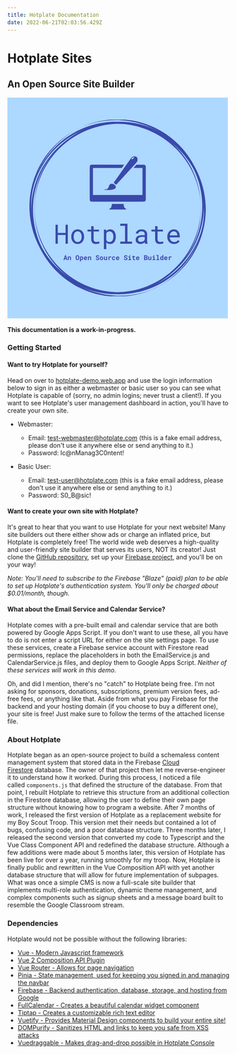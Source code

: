 ```yaml
---
title: Hotplate Documentation
date: 2022-06-21T02:03:56.429Z
---
```

# Hotplate Sites

## An Open Source Site Builder

![Hotplate Sites Logo](media/hotplate-sites-logo.png)

**This documentation is a work-in-progress.**

### Getting Started

#### Want to try Hotplate for yourself?

Head on over to [hotplate-demo.web.app](https://hotplate-demo.web.app) and use the login information below to sign in as either a webmaster or basic user so you can see what Hotplate is capable of (sorry, no admin logins; never trust a client!). If you want to see Hotplate's user management dashboard in action, you'll have to create your own site.

* Webmaster:

  * Email: test-webmaster@hotplate.com (this is a fake email address, please don't use it anywhere else or send anything to it.)
  * Password: Ic@nManag3C0ntent!
* Basic User:

  * Email: test-user@hotplate.com (this is a fake email address, please don't use it anywhere else or send anything to it.)
  * Password: S0_B@sic!

#### Want to create your own site with Hotplate?

It's great to hear that you want to use Hotplate for your next website! Many site builders out there either show ads or charge an inflated price, but Hotplate is completely free! The world wide web deserves a high-quality and user-friendly site builder that serves its users, NOT its creator! Just clone the [GitHub repository](https://github.com/awallach4/hotplate-sites), set up your [Firebase project](https://console.firebase.google.com/), and you'll be on your way!

*Note: You'll need to subscribe to the Firebase "Blaze" (paid) plan to be able to set up Hotplate's authentication system. You'll only be charged about $0.01/month, though.*

#### What about the Email Service and Calendar Service?

Hotplate comes with a pre-built email and calendar service that are both powered by Google Apps Script. If you don't want to use these, all you have to do is not enter a script URL for either on the site settings page. To use these services, create a Firebase service account with Firestore read permissions, replace the placeholders in both the EmailService.js and CalendarService.js files, and deploy them to Google Apps Script. *Neither of these services will work in this demo.*

Oh, and did I mention, there's no "catch" to Hotplate being free. I'm not asking for sponsors, donations, subscriptions, premium version fees, ad-free fees, or anything like that. Aside from what you pay Firebase for the backend and your hosting domain (if you choose to buy a different one), your site is free! Just make sure to follow the terms of the attached license file.

### About Hotplate

Hotplate began as an open-source project to build a schemaless content management system that stored data in the Firebase [Cloud Firestore](https://firebase.google.com/products/firestore?authuser=0&hl=en) database. The owner of that project then let me reverse-engineer it to understand how it worked. During this process, I noticed a file called `components.js` that defined the structure of the database. From that point, I rebuilt Hotplate to retrieve this structure from an additional collection in the Firestore database, allowing the user to define their own page structure without knowing how to program a website. After 7 months of work, I released the first version of Hotplate as a replacement website for my Boy Scout Troop. This version met their needs but contained a lot of bugs, confusing code, and a poor database structure. Three months later, I released the second version that converted my code to Typescript and the Vue Class Component API and redefined the database structure. Although a few additions were made about 5 months later, this version of Hotplate has been live for over a year, running smoothly for my troop. Now, Hotplate is finally public and rewritten in the Vue Composition API with yet another database structure that will allow for future implementation of subpages. What was once a simple CMS is now a full-scale site builder that implements multi-role authentication, dynamic theme management, and complex components such as signup sheets and a message board built to resemble the Google Classroom stream.

### Dependencies

Hotplate would not be possible without the following libraries:

* [Vue - Modern Javascript framework](https://v2.vuejs.org/)
* [Vue 2 Composition API Plugin](https://github.com/vuejs/composition-api)
* [Vue Router - Allows for page navigation](https://v3.router.vuejs.org/)
* [Pinia - State management, used for keeping you signed in and managing the navbar](https://pinia.vuejs.org/)
* [Firebase - Backend authentication, database, storage, and hosting from Google](https://firebase.google.com/)
* [FullCalendar - Creates a beautiful calendar widget component](https://fullcalendar.io/)
* [Tiptap - Creates a customizable rich text editor](https://tiptap.dev/)
* [Vuetify - Provides Material Design components to build your entire site!](https://vuetifyjs.com/)
* [DOMPurify - Sanitizes HTML and links to keep you safe from XSS attacks](https://github.com/cure53/DOMPurify)
* [Vuedraggable - Makes drag-and-drop possible in Hotplate Console](https://github.com/SortableJS/Vue.Draggable)
